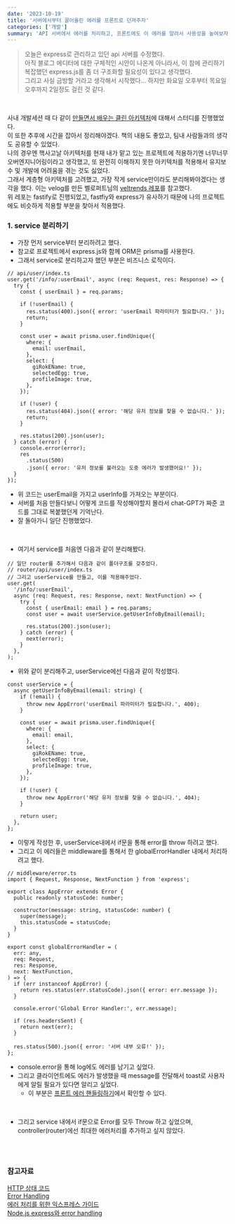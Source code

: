 ```yaml
---
date: '2023-10-19'
title: '서버에서부터 끌어올린 에러를 프론트로 던져주자'
categories: ['개발']
summary: 'API 서버에서 에러를 처리하고, 프론트에도 이 에러를 알려서 사용성을 높여보자'
---
```


> 오늘은 express로 관리하고 있던 api 서버를 수정했다.  
> 아직 블로그 에디터에 대한 구체적인 시안이 나온게 아니라서, 이 참에 관리하기 복잡했던 express.js를 좀 더 구조화할 필요성이 있다고 생각했다.  
> 그리고 사실 금방할 거라고 생각해서 시작했다... 하지만 화요일 오후부터 목요일 오후까지 2일정도 걸린 것 같다.

<br>

사내 개발세션 때 다 같이 [만들면서 배우는 클린 아키텍처](https://www.yes24.com/Product/Goods/105138479)에 대해서 스터디를 진행했었다.  
이 또한 추후에 시간을 잡아서 정리해야겠다. 책의 내용도 좋았고, 팀내 사람들과의 생각도 공유할 수 있었다.  
나의 경우엔 핵사고날 아키텍처를 현재 내가 맡고 있는 프로젝트에 적용하기엔 너무너무 오버엔지니어링이라고 생각했고, 또 완전히 이해하지 못한 아키텍처를 적용해서 유지보수 및 개발에 어려움을 겪는 것도 싫었다.  
그래서 계층형 아키텍처를 고려했고, 가장 작게 service만이라도 분리해봐야겠다는 생각을 했다.
이는 velog를 만든 벨로퍼트님의 [veltrends 레포](https://github.com/velopert/veltrends)를 참고했다.  
위 레포는 fastify로 진행되었고, fastfiy와 express가 유사하기 때문에 나의 프로젝트에도 비슷하게 적용할 부분을 찾아서 적용했다.

### 1. service 분리하기

- 가장 먼저 service부터 분리하려고 했다.
- 참고로 프로젝트에서 express.js와 함께 ORM은 prisma를 사용한다.
- 그래서 service로 분리하고자 했던 부분은 비즈니스 로직이다.

```TSX
// api/user/index.ts
user.get('/info/:userEmail', async (req: Request, res: Response) => {
  try {
    const { userEmail } = req.params;

    if (!userEmail) {
      res.status(400).json({ error: 'userEmail 파라미터가 필요합니다.' });
      return;
    }

    const user = await prisma.user.findUnique({
      where: {
        email: userEmail,
      },
      select: {
        giRokEName: true,
        selectedEgg: true,
        profileImage: true,
      },
    });

    if (!user) {
      res.status(404).json({ error: '해당 유저 정보를 찾을 수 없습니다.' });
      return;
    }

    res.status(200).json(user);
  } catch (error) {
    console.error(error);
    res
      .status(500)
      .json({ error: '유저 정보를 불러오는 도중 에러가 발생했어요!' });
  }
});
```

- 위 코드는 userEmail을 가지고 userInfo를 가져오는 부분이다.
- 서버를 처음 만들다보니 어떻게 코드를 작성해야할지 몰라서 chat-GPT가 짜준 코드를 그대로 복붙했던게 기억난다.
- 잘 돌아가니 일단 진행했었다.

<br>

- 여기서 service를 처음엔 다음과 같이 분리해봤다.

```TSX
// 일단 router를 추가해서 다음과 같이 폴더구조를 갖추었다.
// router/api/user/index.ts
// 그리고 userService를 만들고, 이를 적용해주었다.
user.get(
  '/info/:userEmail',
  async (req: Request, res: Response, next: NextFunction) => {
    try {
      const { userEmail: email } = req.params;
      const user = await userService.getUserInfoByEmail(email);

      res.status(200).json(user);
    } catch (error) {
      next(error);
    }
  },
);
```

- 위와 같이 분리해주고, userService에선 다음과 같이 작성했다.

```TSX
const userService = {
  async getUserInfoByEmail(email: string) {
    if (!email) {
      throw new AppError('userEmail 파라미터가 필요합니다.', 400);
    }

    const user = await prisma.user.findUnique({
      where: {
        email: email,
      },
      select: {
        giRokEName: true,
        selectedEgg: true,
        profileImage: true,
      },
    });

    if (!user) {
      throw new AppError('해당 유저 정보를 찾을 수 없습니다.', 404);
    }

    return user;
  },
};
```

- 이렇게 작성한 후, userService내에서 if문을 통해 error를 throw 하려고 했다.
- 그리고 이 에러들은 middleware를 통해서 한 globalErrorHandler 내에서 처리하려고 했다.

```TSX
// middleware/error.ts
import { Request, Response, NextFunction } from 'express';

export class AppError extends Error {
  public readonly statusCode: number;

  constructor(message: string, statusCode: number) {
    super(message);
    this.statusCode = statusCode;
  }
}

export const globalErrorHandler = (
  err: any,
  req: Request,
  res: Response,
  next: NextFunction,
) => {
  if (err instanceof AppError) {
    return res.status(err.statusCode).json({ error: err.message });
  }

  console.error('Global Error Handler:', err.message);

  if (res.headersSent) {
    return next(err);
  }

  res.status(500).json({ error: '서버 내부 오류!' });
};
```

- console.error을 통해 log에도 에러를 남기고 싶었다.
- 그리고 클라이언트에도 에러가 발생했을 때 message를 전달해서 toast로 사용자에게 알릴 필요가 있다면 알리고 싶었다.
  - 이 부분은 [프론트 에러 핸들링하기](https://geuni620.github.io/blog/2023/9/7/%ED%94%84%EB%A1%A0%ED%8A%B8%20%EC%97%90%EB%9F%AC%20%ED%95%B8%EB%93%A4%EB%A7%81%20%ED%95%98%EA%B8%B0/)에서 확인할 수 있다.

<br>

- 그리고 service 내에서 if문으로 Error를 모두 Throw 하고 싶었으며, controller(router)에선 최대한 에러처리를 추가하고 싶지 않았다.

<br>

<br>

### 참고자료

[HTTP 상태 코드](https://ko.wikipedia.org/wiki/HTTP_%EC%83%81%ED%83%9C_%EC%BD%94%EB%93%9C)  
[Error Handling](https://expressjs.com/en/guide/error-handling.html)  
[에러 처리를 위한 익스프레스 가이드](https://jeonghwan-kim.github.io/node/2017/08/17/express-error-handling.html)  
[Node.js express와 error handling](https://teamdable.github.io/techblog/express-error-handling)
